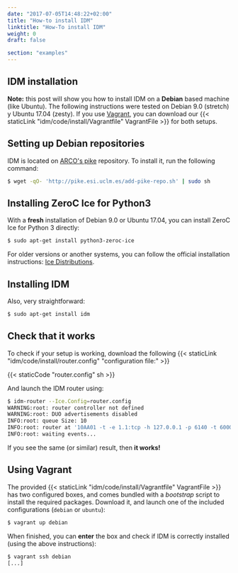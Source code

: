```yaml
---
date: "2017-07-05T14:48:22+02:00"
title: "How-to install IDM"
linktitle: "How-To install IDM"
weight: 0
draft: false

section: "examples"
---
```


IDM installation
----------------

**Note:** this post will show you how to install IDM on a **Debian**
based machine (like Ubuntu). The following instructions were tested on
Debian 9.0 (stretch) y Ubuntu 17.04 (zesty). If you use
[Vagrant](https://www.vagrantup.com/), you can download our
{{< staticLink "idm/code/install/Vagrantfile" VagrantFile >}} for both
setups.

Setting up Debian repositories
------------------------------

IDM is located on [ARCO's pike](http://pike.esi.uclm.es)
repository. To install it, run the following command:

```sh
$ wget -qO- 'http://pike.esi.uclm.es/add-pike-repo.sh' | sudo sh
```

Installing ZeroC Ice for Python3
--------------------------------

With a **fresh** installation of Debian 9.0 or Ubuntu 17.04, you can
install ZeroC Ice for Python 3 directly:

```sh
$ sudo apt-get install python3-zeroc-ice
```

For older versions or another systems, you can follow the official
installation instructions: [Ice
Distributions](https://zeroc.com/distributions/ice).

Installing IDM
--------------

Also, very straightforward:

```sh
$ sudo apt-get install idm
```

Check that it works
-------------------

To check if your setup is working, download the following
{{< staticLink "idm/code/install/router.config" "configuration file:" >}}

{{< staticCode "router.config" sh >}}

And launch the IDM router using:

```sh
$ idm-router --Ice.Config=router.config
WARNING:root: router controller not defined
WARNING:root: DUO advertisements disabled
INFO:root: queue Size: 10
INFO:root: router at '10AA01 -t -e 1.1:tcp -h 127.0.0.1 -p 6140 -t 60000'
INFO:root: waiting events...
```

If you see the same (or similar) result, then **it works!**

Using Vagrant
-------------

The provided {{< staticLink "idm/code/install/Vagrantfile" VagrantFile >}}
has two configured boxes, and comes bundled with a _bootstrap_ script
to install the required packages. Download it, and launch one of the
included configurations (```debian``` or ```ubuntu```):

```sh
$ vagrant up debian
```

When finished, you can **enter** the box and check if IDM is correctly
installed (using the above instructions):

```sh
$ vagrant ssh debian
[...]
```

<br>
